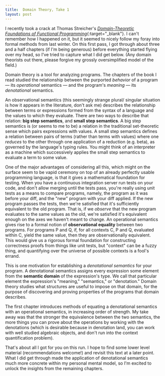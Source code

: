 ```yaml
---
title:  Domain Theory, Take 1
layout: post
---
```


I recently took a crack at Thomas Streicher's [_Domain-Theoretic
Foundations of Functional Programming_<i class="fa
fa-external-link"></i>][book]{:target="_blank"}. I can't remember how
I happened on it, but it seemed to nicely follow my foray into formal
methods from last winter. On this first pass, I got through about
three and a half chapters (if I'm being generous) before everything
started flying over my head, so I've tried to capture what I did get
below. (Any domain theorists out there, please forgive my grossly
oversimplified model of the field.)

[book]: https://doc.lagout.org/programmation/Functional%20Programming/Domain-Theoretic%20Foundations%20of%20Functional%20Programming%20%5bStreicher%202006-12-04%5d.pdf

<!-- MORE -->

Domain theory is a tool for analyzing programs. The chapters of the
book I read studied the relationship between the purported _behavior_
of a program &mdash; its _operational_ semantics &mdash; and the
program's _meaning_ &mdash; its _denotational_ semantics.

An observational semantics (this seemingly strange plural/ singular
situation is how it appears in the literature, don't ask me)
describes the relationship between terms or expressions formed from
the syntax of a language and the values to which they evaluate. There
are two ways to describe that relation: **big step semantics**, and
**small step semantics**. A big step semantics is (or seems to me to
be) a relation in the traditional set-theoretic sense which pairs
expressions with values. A small step semantics defines a relation
between pairs of terms (rather than terms with values) where one
_reduces_ to the other through one application of a reduction (e.g.
beta), as governed by the language's typing rules. You might think of
an interpreter as a machine which successively applies the small step
semantics to evaluate a term to some value.

One of the major advantages of considering all this, which might on
the surface seem to be vapid ceremony on top of an already perfectly
usable programming language, is that it gives a mathematical
foundation for testing. When you have a continuous integration server
run tests on your code, and don't allow merging until the tests pass,
you're really using unit tests as a means to compare programs,
namely, the program as it was before your diff, and the "new" program
with your diff applied. If the new program passes the tests, then
we're satisfied that it's sufficiently equivalent to the old program.
That is, if we _observe_ that the new program evaluates to the same
values as the old, we're satisfied it's equivalent enough on the axes
we haven't meant to change. An operational semantics gives rise to a
formal notion of **observational equality** between two programs. For
programs P and Q, if, for all contexts C, P and Q, evaluated within
C, yield the same value, then they are observationally equivalent.
This would give us a rigorous formal foundation for constructing
correctness proofs from things like unit tests, but "context" can be
a fuzzy thing, and quantifying over the universe of possible contexts
is a fool's errand.

This is one motivation for establishing a _denotational semantics_
for your program. A denotational semantics assigns every expression
some element from the **semantic domain** of the expression's type.
We call that particular element the expression's "meaning,"
"semantics," or "denotation." Domain theory studies what structures
are useful to impose on that domain, for the purpose of discovering
and proving properties of the programs that domain describes.

The first chapter introduces methods of equating a denotational
semantics with an operational semantics, in increasing order of
strength. My take away was that the stronger the equivalence between
the two semantics, the more things you can prove about the operations
by working with the denotations (which is desirable because in
denotation land, you can work with well studied algebraic objects,
and don't run into the context quantification problem).

That's about all I got for you on this run. I hope to find some lower
level material (recommendations welcome!) and revisit this text at a
later point. What I did get through made the application of
denotational semantics much more concrete within my personal mental
model, so I'm excited to unlock the insights from the remaining
chapters.
